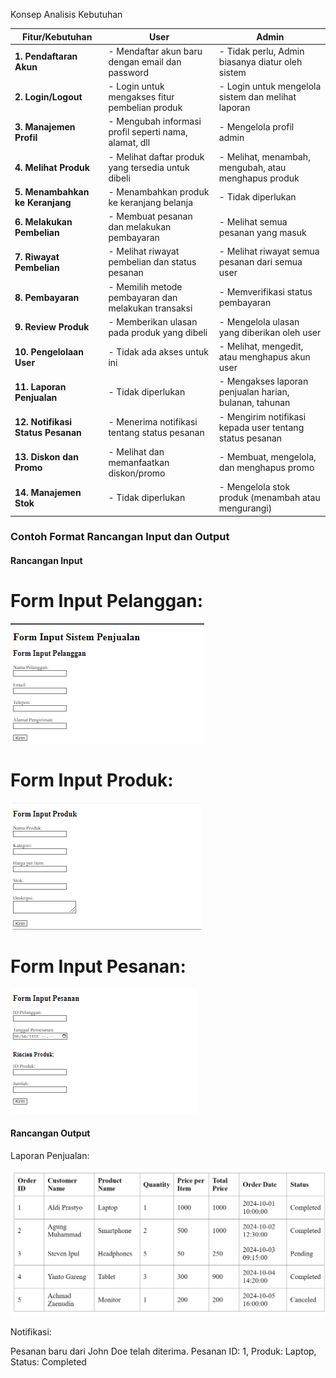 Konsep Analisis Kebutuhan 

| **Fitur/Kebutuhan**             | **User**                                               | **Admin**                                            |
|----------------------------------|--------------------------------------------------------|------------------------------------------------------|
| **1. Pendaftaran Akun**          | - Mendaftar akun baru dengan email dan password        | - Tidak perlu, Admin biasanya diatur oleh sistem     |
| **2. Login/Logout**              | - Login untuk mengakses fitur pembelian produk         | - Login untuk mengelola sistem dan melihat laporan   |
| **3. Manajemen Profil**          | - Mengubah informasi profil seperti nama, alamat, dll  | - Mengelola profil admin                             |
| **4. Melihat Produk**            | - Melihat daftar produk yang tersedia untuk dibeli     | - Melihat, menambah, mengubah, atau menghapus produk |
| **5. Menambahkan ke Keranjang**  | - Menambahkan produk ke keranjang belanja              | - Tidak diperlukan                                  |
| **6. Melakukan Pembelian**       | - Membuat pesanan dan melakukan pembayaran             | - Melihat semua pesanan yang masuk                  |
| **7. Riwayat Pembelian**         | - Melihat riwayat pembelian dan status pesanan         | - Melihat riwayat semua pesanan dari semua user      |
| **8. Pembayaran**                | - Memilih metode pembayaran dan melakukan transaksi    | - Memverifikasi status pembayaran                   |
| **9. Review Produk**             | - Memberikan ulasan pada produk yang dibeli            | - Mengelola ulasan yang diberikan oleh user          |
| **10. Pengelolaan User**         | - Tidak ada akses untuk ini                            | - Melihat, mengedit, atau menghapus akun user        |
| **11. Laporan Penjualan**        | - Tidak diperlukan                                     | - Mengakses laporan penjualan harian, bulanan, tahunan|
| **12. Notifikasi Status Pesanan**| - Menerima notifikasi tentang status pesanan           | - Mengirim notifikasi kepada user tentang status pesanan |
| **13. Diskon dan Promo**         | - Melihat dan memanfaatkan diskon/promo                | - Membuat, mengelola, dan menghapus promo            |
| **14. Manajemen Stok**           | - Tidak diperlukan                                     | - Mengelola stok produk (menambah atau mengurangi)   |

### Contoh Format Rancangan Input dan Output

#### Rancangan Input

# Form Input Pelanggan:
![image](https://github.com/achmad-hermawan/Proyek-Pengembangan-Aplikasi-Web/blob/main/f1.png)
# Form Input Produk:
![image](https://github.com/achmad-hermawan/Proyek-Pengembangan-Aplikasi-Web/blob/main/f2.png)
# Form Input Pesanan:
![image](https://github.com/achmad-hermawan/Proyek-Pengembangan-Aplikasi-Web/blob/main/f3.png)

#### Rancangan Output

Laporan Penjualan:

![image](https://github.com/achmad-hermawan/Proyek-Pengembangan-Aplikasi-Web/blob/main/tabel%202.png)


Notifikasi:

Pesanan baru dari John Doe telah diterima. 
Pesanan ID: 1, Produk: Laptop, Status: Completed
